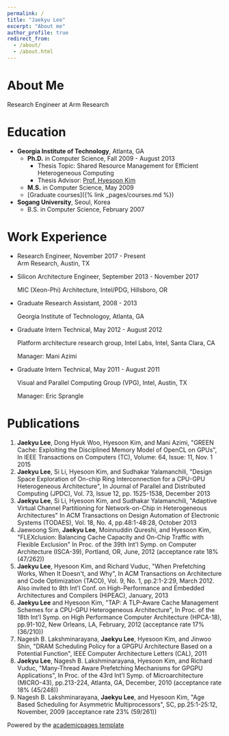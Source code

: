 ```yaml
---
permalink: /
title: "Jaekyu Lee"
excerpt: "About me"
author_profile: true
redirect_from: 
  - /about/
  - /about.html
---
```


About Me
======
Research Engineer at Arm Research

Education
======
- **Georgia Institute of Technology**, Atlanta, GA
  - **Ph.D.** in Computer Science, Fall 2009 - August 2013
    - Thesis Topic: Shared Resource Management for Efficient Heterogeneous Computing
    - Thesis Advisor: [Prof. Hyesoon Kim](http://cc.gatech.edu/~hyesoon)
  - **M.S.** in Computer Science, May 2009
  - [Graduate courses]({% link _pages/courses.md %})
- **Sogang University**, Seoul, Korea
  - B.S. in Computer Science, February 2007

Work Experience
======
- Research Engineer, November 2017 - Present
  <br>Arm Research, Austin, TX
- Silicon Architecture Engineer, September 2013 - November 2017

  MIC (Xeon-Phi) Architecture, Intel/PDG, Hillsboro, OR
- Graduate Research Assistant, 2008 - 2013

  Georgia Institute of Technologoy, Atlanta, GA
- Graduate Intern Technical, May 2012 - August 2012

  Platform architecture research group, Intel Labs, Intel, Santa Clara, CA
  
  Manager: Mani Azimi
- Graduate Intern Technical, May 2011 - August 2011

  Visual and Parallel Computing Group (VPG), Intel, Austin, TX
  
  Manager: Eric Sprangle

Publications
======
1. **Jaekyu Lee**, Dong Hyuk Woo, Hyesoon Kim, and Mani Azimi, "GREEN Cache: Exploiting the Disciplined Memory Model of OpenCL on GPUs", In IEEE Transactions on Computers (TC), Volume: 64, Issue: 11, Nov. 1 2015</li>
1. **Jaekyu Lee**, Si Li, Hyesoon Kim, and Sudhakar Yalamanchili, "Design Space Exploration of On-chip Ring Interconnection for a CPU-GPU Heterogeneous Architecture", In Journal of Parallel and Distributed Computing (JPDC), Vol. 73, Issue 12, pp. 1525-1538, December 2013
1. **Jaekyu Lee**, Si Li, Hyesoon Kim, and Sudhakar Yalamanchili, "Adaptive Virtual Channel Partitioning for Network-on-Chip in Heterogeneous Architectures" In ACM Transactions on Design Automation of Electronic Systems (TODAES), Vol. 18, No. 4, pp.48:1-48:28, October 2013
1. Jaewoong Sim, **Jaekyu Lee**, Moinnuddin Qureshi, and Hyesoon Kim, "FLEXclusion: Balancing Cache Capacity and On-Chip Traffic with Flexible Exclusion" In Proc. of the 39th Int'l Symp. on Computer Architecture (ISCA-39), Portland, OR, June, 2012 (acceptance rate 18% (47/262))
1. **Jaekyu Lee**, Hyesoon Kim, and Richard Vuduc, "When Prefetching Works, When It Doesn't, and Why", In ACM Transactions on Architecture and Code Optimization (TACO), Vol. 9, No. 1, pp.2:1-2:29, March 2012. Also invited to 8th Int'l Conf. on High-Performance and Embedded Architectures and Compilers (HiPEAC), January, 2013
1. **Jaekyu Lee** and Hyesoon Kim, "TAP: A TLP-Aware Cache Management Schemes for a CPU-GPU Heterogeneous Architecture", In Proc. of the 18th Int'l Symp. on High Performance Computer Architecture (HPCA-18), pp.91-102, New Orleans, LA, February, 2012 (acceptance rate 17% (36/210))
1. Nagesh B. Lakshminarayana, **Jaekyu Lee**, Hyesoon Kim, and Jinwoo Shin, "DRAM Scheduling Policy for a GPGPU Architecture Based on a Potential Function", IEEE Computer Architecture Letters (CAL), 2011
1. **Jaekyu Lee**, Nagesh B. Lakshminarayana, Hyesoon Kim, and Richard Vuduc, "Many-Thread Aware Prefetching Mechanisms for GPGPU Applications", In Proc. of the 43rd Int'l Symp. of Microarchitecture (MICRO-43), pp.213-224, Atlanta, GA, December, 2010 (acceptance rate 18% (45/248))
1. Nagesh B. Lakshminarayana, **Jaekyu Lee**, and Hyesoon Kim, "Age Based Scheduling for Asymmetric Multiprocessors", SC, pp.25:1-25:12, November, 2009 (acceptance rate 23% (59/261))


Powered by the [academicpages template](https://github.com/academicpages/academicpages.github.io)
